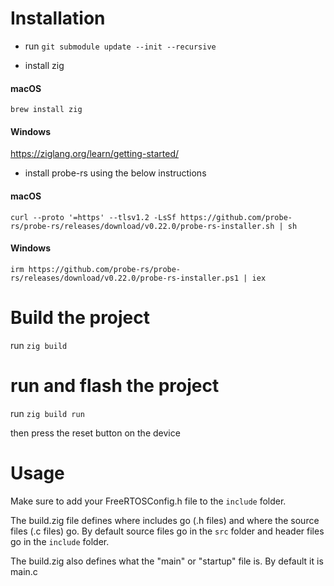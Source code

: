 # Installation

- run `git submodule update --init --recursive`

- install zig

#### macOS

`brew install zig`

#### Windows

https://ziglang.org/learn/getting-started/

- install probe-rs using the below instructions

#### macOS

`curl --proto '=https' --tlsv1.2 -LsSf https://github.com/probe-rs/probe-rs/releases/download/v0.22.0/probe-rs-installer.sh | sh`

#### Windows

`irm https://github.com/probe-rs/probe-rs/releases/download/v0.22.0/probe-rs-installer.ps1 | iex`

# Build the project

run `zig build`

# run and flash the project

run `zig build run`

then press the reset button on the device

# Usage

Make sure to add your FreeRTOSConfig.h file to the `include` folder.

The build.zig file defines where includes go (.h files) and where the source files (.c files) go. By
default source files go in the `src` folder and header files go in the `include` folder.

The build.zig also defines what the "main" or "startup" file is. By default it is main.c
